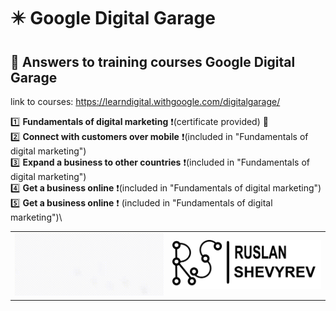 # :eight_pointed_black_star: Google Digital Garage

## :star2: Answers to training courses Google Digital Garage

link to courses:
https://learndigital.withgoogle.com/digitalgarage/

:one: **Fundamentals of digital marketing** :exclamation:(certificate provided) :scroll:\
:two: **Connect with customers over mobile** :exclamation:(included in "Fundamentals of digital marketing")\
:three: **Expand a business to other countries** :exclamation:(included in "Fundamentals of digital marketing")\
:four: **Get a business online** :exclamation:(included in "Fundamentals of digital marketing")\
:five: **Get a business online** :exclamation: (included in "Fundamentals of digital marketing")\

<table>
  <tr>
    <td valign="center" width="49%"><img src="https://github.com/Ruslan-Shevyrev/Ruslan-Shevyrev/blob/main/logoRS/logo_mini.gif" title="logo"></td>
    <td valign="center" width="49%"><img src="https://github.com/Ruslan-Shevyrev/Ruslan-Shevyrev/blob/main/logoRS/logoRS_FULL.png" title="RuslanShevyrev"></td>
  </tr>
</table>